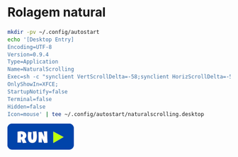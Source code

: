 # Rolagem natural
```bash
mkdir -pv ~/.config/autostart
echo '[Desktop Entry]
Encoding=UTF-8
Version=0.9.4
Type=Application
Name=NaturalScrolling
Exec=sh -c "synclient VertScrollDelta=-58;synclient HorizScrollDelta=-58"
OnlyShowIn=XFCE;
StartupNotify=false
Terminal=false
Hidden=false
Icon=mouse' | tee ~/.config/autostart/naturalscrolling.desktop
```
[![bashrun](../images/bashrun.png)](br:natural-scrolling)